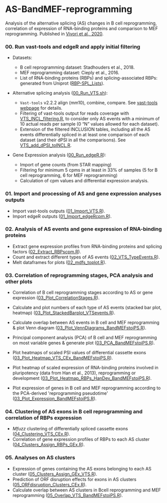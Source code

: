 # AS-BandMEF-reprogramming
Analysis of the alternative splicing (AS) changes in B cell reprogramming, correlation of expression of RNA-binding proteins and comparison to MEF reprogramming.
Published in [Vivori et al., 2020](https://www.biorxiv.org/content/10.1101/2020.09.17.299867v1).

### 00. Run vast-tools and edgeR and apply initial filtering
- Datasets:
  - B cell reprogramming dataset: Stadhouders et al., 2018.
  - MEF reprogramming dataset: Cieply et al., 2016.
  - List of RNA-binding proteins (RBPs) and splicing-associated RBPs: generated from Uniprot ([RBP-SPL_Lists](https://github.com/cvivori/AS-BandMEF-reprogramming/tree/master/RBP-SPL_Lists)).
  
- Alternative splicing analysis ([00_Run_VTS.sh](00_Run_VTS.sh)):
  - `Vast-tools` v2.2.2 align (mm10), combine, compare. See [vast-tools webpage](https://github.com/vastgroup/vast-tools) for details.
  - Filtering of vast-tools output for reads coverage with [VTS_INCL_filtering.R](https://github.com/cvivori/useful-cluster-scripts/blob/master/README.md#vts_incl_filteringr), to consider only AS events with a minimum of 10 actual reads per sample (0 “N” values allowed for each dataset).
  - Extension of the filtered INCLUSION tables, including all the AS events differentially spliced in at least one comparison of each dataset (and their dPSI in all the comparisons). See [VTS_add_dPSI_toINCL.R](https://github.com/cvivori/useful-cluster-scripts/blob/master/README.md#vts_add_dpsi_toinclr).

- Gene Expression analysis ([00_Run_edgeR.R](00_Run_edgeR.R)):
  - Import of gene counts (from STAR mapping) 
  - Filtering for minimum 5 cpms in at least in 33% of samples (5 for B cell reprogramming, 6 for MEF reprogramming)
  - Calculation of cpm values and differential expression analysis.

### 01. Import and processing of AS and gene expression analyses outputs
- Import vast-tools outputs ([01_Import_VTS.R](01_Import_VTS.R)).
- Import edgeR outputs ([01_Import_edgeRcpm.R](01_Import_edgeRcpm.R)).

### 02. Analysis of AS events and gene expression of RNA-binding proteins
- Extract gene expression profiles from RNA-binding proteins and splicing factors ([02_Extract_RBPscpm.R](02_Extract_RBPscpm.R)).
- Count and extract different types of AS events ([02_VTS_TypeEvents.R](02_VTS_TypeEvents.R)).
- Melt dataframes for plots ([02_mdfs_toplot.R](02_mdfs_toplot.R)).

### 03. Correlation of reprogramming stages, PCA analysis and other plots
- Correlation of B cell reprogramming stages according to AS or gene expression ([03_Plot_CorrelationStages.R](03_Plot_CorrelationStages.R)).
- Calculate and plot numbers of each type of AS events (stacked bar plot, heatmap) ([03_Plot_StackedBarplot_VTSevents.R](03_Plot_StackedBarplot_VTSevents.R)).
- Calculate overlap between AS events in B cell and MEF reprogramming & plot Venn diagram ([03_Plot_VennDiagrams_BandMEFstoiPS.R](03_Plot_VennDiagrams_BandMEFstoiPS.R)).
- Principal component analysis (PCA) of B cell and MEF reprogramming on most variable genes & generate plot ([03_PCA_BandMEFstoiPS.R](03_PCA_BandMEFstoiPS.R)).
- Plot heatmaps of scaled PSI values of differential cassette exons ([03_Plot_Heatmap_VTS_CEx_BandMEFstoiPS.R](03_Plot_Heatmap_VTS_CEx_BandMEFstoiPS.R)).

- Plot heatmap of scaled expression of RNA-binding proteins involved in pluripotency (data from Han et al., 2013), reprogramming or development ([03_Plot_Heatmap_RBPs_HanDev_BandMEFstoiPS.R](03_Plot_Heatmap_RBPs_HanDev_BandMEFstoiPS.R)).
- Plot expression of genes in B cell and MEF reprogramming according to the PCA-derived 'reprogramming pseudotime' ([03_Plot_Expression_BandMEFstoiPS.R](03_Plot_Expression_BandMEFstoiPS.R)).

### 04. Clustering of AS exons in B cell reprogramming and correlation of RBPs expression
- _Mfuzz_ clustering of differentially spliced cassette exons ([04_Clustering_VTS_CEx.R](04_Clustering_VTS_CEx.R)).
- Correlation of gene expression profiles of RBPs to each AS cluster ([04_Clusters_Assign_RBPs_GEx.R](04_Clusters_Assign_RBPs_GEx.R)).

### 05. Analyses on AS clusters
- Expression of genes containing the AS exons belonging to each AS cluster ([05_Clusters_Assign_GEx_VTS.R](05_Clusters_Assign_GEx_VTS.R)).
- Prediction of ORF disruption effects for exons in AS clusters ([05_ORFdisruption_Clusters_CEx.R](05_ORFdisruption_Clusters_CEx.R)).
- Calculate overlap between AS clusters in Bcell reprogramming and MEF reprogramming ([05_Overlap_VTS_BandMEFstoiPS.R](05_Overlap_VTS_BandMEFstoiPS.R)).
